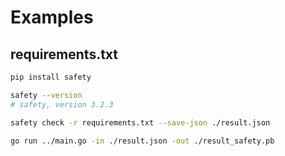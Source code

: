 # Examples

## requirements.txt

```bash
pip install safety

safety --version
# safety, version 3.2.3

safety check -r requirements.txt --save-json ./result.json

go run ../main.go -in ./result.json -out ./result_safety.pb
```
